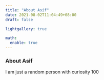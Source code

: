 ```yaml
---
title: "About Asif"
date: 2021-08-02T11:04:49+08:00
draft: false

lightgallery: true

math:
  enable: true
---
```


### About Asif

I am just a random person with curiosity 100

